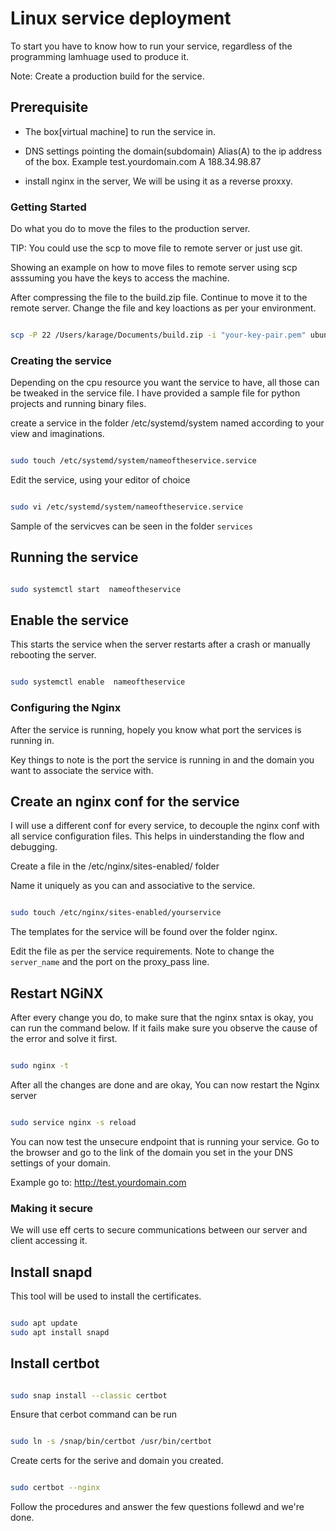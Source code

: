 # Linux service deployment

To start you have to know how to run your service, regardless of the programming lamhuage used to produce it.

Note: Create a production build for the service.

## Prerequisite

- The box[virtual machine] to run the service in.
- DNS settings pointing the domain(subdomain) Alias(A) to the ip address of the box.
    Example test.yourdomain.com       A        188.34.98.87

- install nginx in the server, We will be using it as a reverse proxxy.

### Getting Started

Do what you do to move the files to the production server.

TIP: You could use the scp to move file to remote server or just use git.

Showing an example on how to move files to remote server using scp asssuming you have the keys to access the machine.

After compressing the file to the build.zip file. Continue to move it to the remote server.
Change the file and key loactions as per your environment.

``` bash

scp -P 22 /Users/karage/Documents/build.zip -i "your-key-pair.pem" ubuntu@ec2-3-93-879-61.compute-1.amazonaws.com:/home/ubuntu

```

### Creating the service

Depending on the cpu resource you want the service to have, all those can be tweaked in the service file.
I have provided a sample file for python projects and running binary files.

create a service in the folder /etc/systemd/system named according to your view and imaginations.

``` bash

sudo touch /etc/systemd/system/nameoftheservice.service

```

Edit the service, using your editor of choice

``` bash

sudo vi /etc/systemd/system/nameoftheservice.service

```

Sample of the servicves can be seen in the folder `services`

## Running the service

```bash

sudo systemctl start  nameoftheservice

```

## Enable the service

This starts the service when the server restarts after a crash or manually rebooting the server.

```bash

sudo systemctl enable  nameoftheservice

```

### Configuring the Nginx

After the service is running, hopely you know what port the services is running in.

Key things to note is the port the service is running in and the domain you want to associate the service with.

## Create an nginx conf for the service

I will use a different conf for every service, to decouple the nginx conf with all service configuration files. This helps in uinderstanding the flow and debugging.

Create a file in the /etc/nginx/sites-enabled/ folder

Name it uniquely as you can and associative to the service.

``` bash

sudo touch /etc/nginx/sites-enabled/yourservice

```

The templates for the service will be found over the folder nginx.

Edit the file as per the service requirements. Note to change the `server_name` and the port on the proxy_pass line.

## Restart NGiNX

After every change you do, to make sure that the nginx sntax is okay, you can run the command below. If it fails make sure you observe the cause of the error and solve it first.

``` bash

sudo nginx -t

```

After all the changes are done and are okay, You can now restart the Nginx server

```bash

sudo service nginx -s reload

```

You can now test the unsecure endpoint that is running your service.
Go to the browser and go to the link of the domain you set in the your DNS settings of your domain.

Example go to: <http://test.yourdomain.com>

### Making it secure

We will use eff certs to secure communications between our server and client accessing it.

## Install snapd

This tool will be used to install the certificates.

``` bash

sudo apt update
sudo apt install snapd

```

## Install certbot

``` bash

sudo snap install --classic certbot

```

Ensure that cerbot command can be run

``` bash

sudo ln -s /snap/bin/certbot /usr/bin/certbot

```

Create certs for the serive and domain you created.

``` bash

sudo certbot --nginx

```

Follow the procedures and answer the few questions follewd and we're done.
